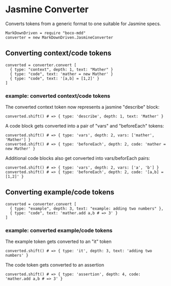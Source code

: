 # Jasmine Converter

Converts tokens from a generic format to one suitable for Jasmine specs.

    MarkDownDriven = require "boco-mdd"
    converter = new MarkDownDriven.JasmineConverter

## Converting context/code tokens

    converted = converter.convert [
      { type: "context", depth: 1, text: "Mather" }
      { type: "code", text: 'mather = new Mather' }
      { type: "code", text: '[a,b] = [1,2]' }
    ]

### example: converted context/code tokens

The converted context token now represents a jasmine "describe" block:

    converted.shift() # => { type: 'describe', depth: 1, text: 'Mather' }

A code block gets converted into a pair of "vars" and "beforeEach" tokens:

    converted.shift() # => { type: 'vars', depth: 2, vars: ['mather', 'Mather'] }
    converted.shift() # => { type: 'beforeEach', depth: 2, code: 'mather = new Mather' }

Additional code blocks also get converted into vars/beforEach pairs:

    converted.shift() # => { type: 'vars', depth: 2, vars: ['a', 'b'] }
    converted.shift() # => { type: 'beforeEach', depth: 2, code: '[a,b] = [1,2]' }

## Converting example/code tokens

    converted = converter.convert [
      { type: "example", depth: 3, text: "example: adding two numbers" },
      { type: "code", text: 'mather.add a,b # => 3' }
    ]

### example: converted example/code tokens

The example token gets converted to an "it" token

    converted.shift() # => { type: 'it', depth: 3, text: 'adding two numbers' }

The code token gets converted to an assertion

    converted.shift() # => { type: 'assertion', depth: 4, code: 'mather.add a,b # => 3' }
